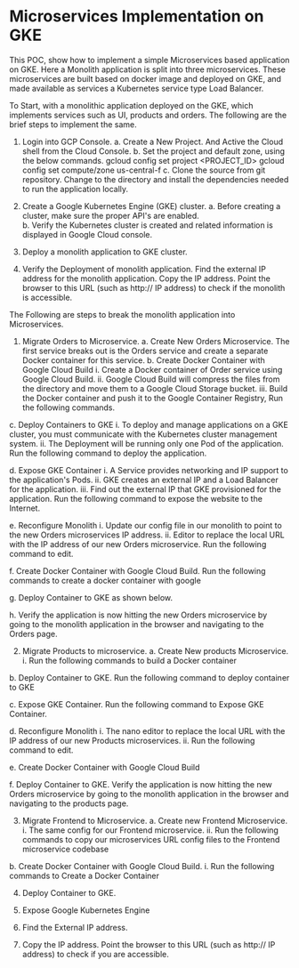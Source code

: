 # Microservices Implementation on GKE #

This POC, show how to implement a simple Microservices based application on GKE. Here a Monolith application is split into three microservices. These microservices are built based on docker image and deployed on GKE, and made available as services a Kubernetes service type Load Balancer.

To Start, with a monolithic application deployed on the GKE, which implements services such as UI, products and orders. The following are the brief steps to implement the same.
1.	Login into GCP Console.
a.	Create a New Project. And Active the Cloud shell from the Cloud Console.
b.	Set the project and default zone, using the below commands.
      gcloud config set project <PROJECT_ID>
      gcloud config set compute/zone us-central-f
c.	Clone the source from git repository. Change to the directory and install the dependencies needed to run the application locally.
 
2.	Create a Google Kubernetes Engine (GKE) cluster.
a.	Before creating a cluster, make sure the proper API's are enabled.  
b.	Verify the Kubernetes cluster is created and related information is displayed in Google Cloud console.

 

3.	Deploy a monolith application to GKE cluster. 

4.	Verify the Deployment of monolith application. Find the external IP address for the monolith application. Copy the IP address. Point the browser to this URL (such as http:// IP address) to check if the monolith is accessible.
 

The Following are steps to break the monolith application into Microservices. 
1.	Migrate Orders to Microservice.
a.	Create New Orders Microservice. The first service breaks out is the Orders service and create a separate Docker container for this service.
b.	Create Docker Container with Google Cloud Build
i.	Create a Docker container of Order service using Google Cloud Build.
ii.	Google Cloud Build will compress the files from the directory and move them to a Google Cloud Storage bucket.
iii.	Build the Docker container and push it to the Google Container Registry, Run the following commands.
 

 
c.	Deploy Containers to GKE
i.	To deploy and manage applications on a GKE cluster, you must communicate with the Kubernetes cluster management system.
ii.	The Deployment will be running only one Pod of the application. Run the following command to deploy the application.
 

d.	Expose GKE Container 
i.	A Service provides networking and IP support to the application's Pods.
ii.	GKE creates an external IP and a Load Balancer for the application.
iii.	Find out the external IP that GKE provisioned for the application.
Run the following command to expose the website to the Internet.
 

e.	Reconfigure Monolith
i.	Update our config file in our monolith to point to the new Orders microservices IP address.
ii.	Editor to replace the local URL with the IP address of our new Orders microservice. Run the following command to edit.

 
 

f.	Create Docker Container with Google Cloud Build. Run the following commands to create a docker container with google
 
 
	
g.	Deploy Container to GKE as shown below.
 

h.	Verify the application is now hitting the new Orders microservice by going to the monolith application in the browser and navigating to the Orders page.

 

2.	Migrate Products to microservice.
a.	Create New products Microservice.
i.	Run the following commands to build a Docker container
 
 

b.	Deploy Container to GKE. Run the following command to deploy container to GKE
 

c.	Expose GKE Container. Run the following command to Expose GKE Container.
 

d.	Reconfigure Monolith
i.	The nano editor to replace the local URL with the IP address of our new Products microservices.
ii.	Run the following command to edit.
 
 
	       
e.	Create Docker Container with Google Cloud Build 
 
 

f.	Deploy Container to GKE. Verify the application is now hitting the new Orders microservice by going to the monolith application in the browser and navigating to the products page.


3.	Migrate Frontend to Microservice.
a.	Create new Frontend Microservice.
i.	The same config for our Frontend microservice.
ii.	Run the following commands to copy our microservices URL config files to the Frontend microservice codebase
 
 

b.	Create Docker Container with Google Cloud Build.
i.	Run the following commands to Create a Docker Container
 
 

4.	Deploy Container to GKE.
 

5.	Expose Google Kubernetes Engine
 

6.	Find the External IP address. 
 
7.	Copy the IP address. Point the browser to this URL (such as http:// IP address) to check if you are accessible.
   


